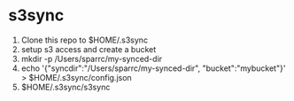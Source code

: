 # s3sync

1. Clone this repo to $HOME/.s3sync
1. setup s3 access and create a bucket
1. mkdir -p /Users/sparrc/my-synced-dir
1. echo '{"syncdir":"/Users/sparrc/my-synced-dir", "bucket":"mybucket"}' > $HOME/.s3sync/config.json
1. $HOME/.s3sync/s3sync

